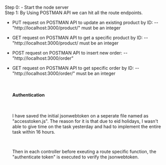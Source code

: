 Step 0:
        - Start the node server
        <br>
Step 1: 
By Using POSTMAN API we can hit all the route endpoints.

- PUT request on POSTMAN API to update an existing product by ID:
  --"http://localhost:3000/product/<id>"
  <id> must be an integer
- GET request on POSTMAN API to get a specific product by ID:
  --"http://localhost:3000/product/<id>
  <id> must be an integer
- POST request on POSTMAN API to insert new order:
  --"http://localhost:3000/order"
- GET request on POSTMAN API to get specific order by ID:
  --"http://localhost:3000/order/<id>"
  <id> must be an integer

  <br>
  <h4>Authentication</h4>
  <br>
  <p>I have saved the initial jsonwebtoken on a seperate file named as "accesstoken.js". The reason for it is that due to eid holidays, I wasn't able to give time on the task yesterday and had to implement the entire task within 16 hours.</p>
  <br>
  <p>Then in each controller before exeuting a route specific function, the "authenticate token" is executed to verify the jsonwebtoken.</p>
